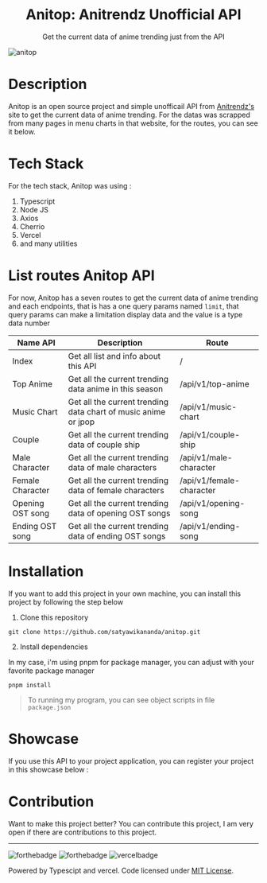 <div align="center">
<h1>Anitop: Anitrendz Unofficial API</h1>

<p>Get the current data of anime trending just from the API</p>

</div>

![anitop](https://socialify.git.ci/satyawikananda/anitop/image?description=1&descriptionEditable=Anitop%20is%20an%20unofficial%20simple%20API%20from%20https%3A%2F%2Fanitrendz.net%2F%20site%20%7C%20Get%20the%20current%20data%20of%20anime%20trending%20just%20from%20the%20API&font=Raleway&forks=1&issues=1&language=1&logo=https%3A%2F%2Fanitrendz.net%2Fregular%2Fmain%2Fimages%2Flogos%2Flogo_2.png&owner=1&pattern=Brick%20Wall&pulls=1&stargazers=1&theme=Light)

# Description

Anitop is an open source project and simple unofficail API from [Anitrendz's](https://anitrendz.net/) site to get the current data of anime trending. For the datas was scrapped from many pages in menu charts in that website, for the routes, you can see it below.

# Tech Stack
For the tech stack, Anitop was using :
1. Typescript
2. Node JS
3. Axios
4. Cherrio
5. Vercel
6. and many utilities

# List routes Anitop API
For now, Anitop has a seven routes to get the current data of anime trending and each endpoints, that is has a one query params named `limit`, that query params can make a limitation display data and the value is a type data number

| Name API | Description | Route | 
|----------|------------ | ---------|
| Index | Get all list and info about this API | / |
| Top Anime | Get all the current trending data anime in this season | /api/v1/top-anime | 
| Music Chart | Get all the current trending data chart of music anime or jpop | /api/v1/music-chart | 
| Couple | Get all the current trending data of couple ship | /api/v1/couple-ship | 
| Male Character | Get all the current trending data of male characters | /api/v1/male-character |
| Female Character | Get all the current trending data of female characters | /api/v1/female-character |
| Opening OST song | Get all the current trending data of opening OST songs | /api/v1/opening-song |
| Ending OST song | Get all the current trending data of ending OST songs | /api/v1/ending-song |

# Installation
If you want to add this project in your own machine, you can install this project by following the step below

1. Clone this repository
```
git clone https://github.com/satyawikananda/anitop.git
```
2. Install dependencies

In my case, i'm using pnpm for package manager, you can adjust with your favorite package manager

```
pnpm install
```

> To running my program, you can see object scripts in file `package.json`

# Showcase
If you use this API to your project application, you can register your project in this showcase below :


# Contribution
Want to make this project better? You can contribute this project, I am very open if there are contributions to this project.

---
![forthebadge](https://forthebadge.com/images/badges/built-with-love.svg)
![forthebadge](https://forthebadge.com/images/badges/made-with-typescript.svg)
![vercelbadge](https://www.datocms-assets.com/31049/1618983297-powered-by-vercel.svg)

Powered by Typescipt and vercel. Code licensed under [MIT License](https://raw.githubusercontent.com/satyawikananda/anitop/main/LICENSE?token=AH44ZFCECOH3C2ATJJKGDFK7545TK).
